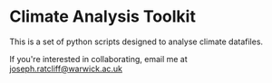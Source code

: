 # Climate Analysis Toolkit

This is a set of python scripts designed to analyse climate datafiles.

If you're interested in collaborating, email me at 
joseph.ratcliff@warwick.ac.uk
